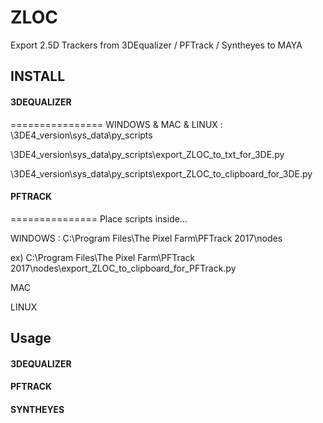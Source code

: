 # ZLOC
Export 2.5D Trackers from 3DEqualizer / PFTrack / Syntheyes to MAYA

## INSTALL

#### 3DEQUALIZER
================
WINDOWS & MAC & LINUX : \3DE4_version\sys_data\py_scripts

\3DE4_version\sys_data\py_scripts\export_ZLOC_to_txt_for_3DE.py

\3DE4_version\sys_data\py_scripts\export_ZLOC_to_clipboard_for_3DE.py

#### PFTRACK
===============
Place scripts inside...

WINDOWS : C:\Program Files\The Pixel Farm\PFTrack 2017\nodes

ex) C:\Program Files\The Pixel Farm\PFTrack 2017\nodes\export_ZLOC_to_clipboard_for_PFTrack.py

MAC

LINUX

## Usage

#### 3DEQUALIZER

#### PFTRACK

#### SYNTHEYES
